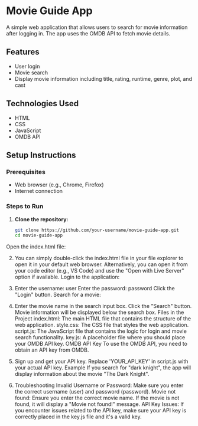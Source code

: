 # Movie Guide App

A simple web application that allows users to search for movie information after logging in. The app uses the OMDB API to fetch movie details.

## Features

- User login
- Movie search
- Display movie information including title, rating, runtime, genre, plot, and cast

## Technologies Used

- HTML
- CSS
- JavaScript
- OMDB API

## Setup Instructions

### Prerequisites

- Web browser (e.g., Chrome, Firefox)
- Internet connection

### Steps to Run

1. **Clone the repository:**

   ```bash
   git clone https://github.com/your-username/movie-guide-app.git
   cd movie-guide-app
Open the index.html file:

2. You can simply double-click the index.html file in your file explorer to open it in your default web browser.
Alternatively, you can open it from your code editor (e.g., VS Code) and use the "Open with Live Server" option if available.
Login to the application:

3. Enter the username: user
Enter the password: password
Click the "Login" button.
Search for a movie:

4. Enter the movie name in the search input box.
Click the "Search" button.
Movie information will be displayed below the search box.
Files in the Project
index.html: The main HTML file that contains the structure of the web application.
style.css: The CSS file that styles the web application.
script.js: The JavaScript file that contains the logic for login and movie search functionality.
key.js: A placeholder file where you should place your OMDB API key.
OMDB API Key
To use the OMDB API, you need to obtain an API key from OMDB.

5. Sign up and get your API key.
Replace 'YOUR_API_KEY' in script.js with your actual API key.
Example
If you search for "dark knight", the app will display information about the movie "The Dark Knight".

6. Troubleshooting
Invalid Username or Password: Make sure you enter the correct username (user) and password (password).
Movie not found: Ensure you enter the correct movie name. If the movie is not found, it will display a "Movie not found!" message.
API Key Issues: If you encounter issues related to the API key, make sure your API key is correctly placed in the key.js file and it's a valid key.